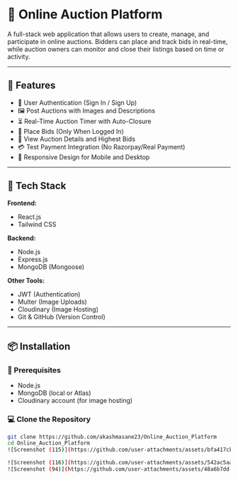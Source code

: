 # 🛒 Online Auction Platform

A full-stack web application that allows users to create, manage, and participate in online auctions. Bidders can place and track bids in real-time, while auction owners can monitor and close their listings based on time or activity.

---

## 🚀 Features

- 🔐 User Authentication (Sign In / Sign Up)
- 🖼️ Post Auctions with Images and Descriptions
- ⏳ Real-Time Auction Timer with Auto-Closure
- 💸 Place Bids (Only When Logged In)
- 🧾 View Auction Details and Highest Bids
- 💳 Test Payment Integration (No Razorpay/Real Payment)
- 📱 Responsive Design for Mobile and Desktop

---

## 🧰 Tech Stack

**Frontend:**
- React.js
- Tailwind CSS

**Backend:**
- Node.js
- Express.js
- MongoDB (Mongoose)

**Other Tools:**
- JWT (Authentication)
- Multer (Image Uploads)
- Cloudinary (Image Hosting)
- Git & GitHub (Version Control)

---

## 📦 Installation

### 🔧 Prerequisites
- Node.js
- MongoDB (local or Atlas)
- Cloudinary account (for image hosting)

### 💻 Clone the Repository

```bash
git clone https://github.com/akashmasane23/Online_Auction_Platform
cd Online_Auction_Platform
![Screenshot (115)](https://github.com/user-attachments/assets/bfa417cb-8166-4a2b-8aa2-046e15c4c038)![Screenshot (94)](https://github.com/user-attachments/assets/4f59a212-57d1-4368-b620-a9b53887aa0d)

![Screenshot (116)](https://github.com/user-attachments/assets/542ac5aa-fa52-4004-806e-7a67ae3f5247)
![Screenshot (94)](https://github.com/user-attachments/assets/48a6b7dd-5cbb-4c59-88b6-7ebe1e42f6d3)
